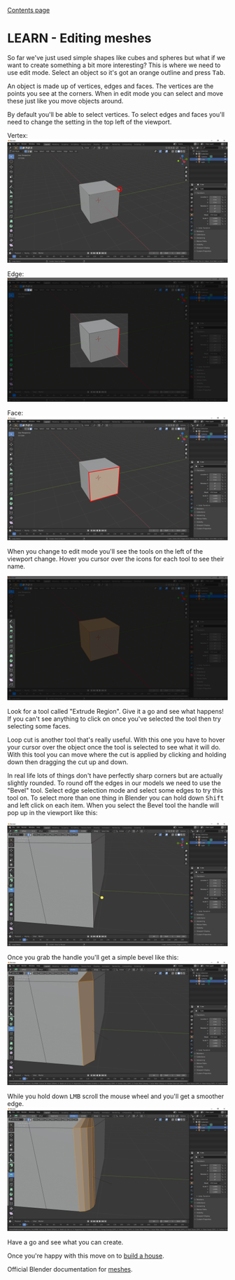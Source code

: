 [Contents page](../graphics.md)

# LEARN - Editing meshes

So far we've just used simple shapes like cubes and spheres but what if we want to create something a bit more interesting?
This is where we need to use edit mode.  Select an object so it's got an orange outline and press <kbd>Tab</kbd>.

An object is made up of vertices, edges and faces.  The vertices are the points you see at the corners.
When in edit mode you can select and move these just like you move objects around.

By default you'll be able to select vertices.  To select edges and faces you'll need to change the setting in the top left of the viewport.

Vertex:
![alt text](images/vertex.png)

Edge:
![alt text](images/edge.png)

Face:
![alt text](images/face.png)

When you change to edit mode you'll see the tools on the left of the viewport change.  Hover you cursor over the icons for each tool to see their name.

![alt text](images/tools.png)

Look for a tool called "Extrude Region".  Give it a go and see what happens!
If you can't see anything to click on once you've selected the tool then try selecting some faces.

Loop cut is another tool that's really useful.  With this one you have to hover your cursor over the object once the tool is selected to see what it will do.
With this tool you can move where the cut is applied by clicking and holding down then dragging the cut up and down.

In real life lots of things don't have perfectly sharp corners but are actually slightly rounded.
To round off the edges in our models we need to use the "Bevel" tool.
Select edge selection mode and select some edges to try this tool on.  To select more than one thing in Blender you can hold down <kbd>Shift</kbd> and left click on each item.
When you select the Bevel tool the handle will pop up in the viewport like this:

![alt text](images/bevel.png)

Once you grab the handle you'll get a simple bevel like this:
![alt text](images/bevel_1.png)

While you hold down <kbd>LMB</kbd> scroll the mouse wheel and you'll get a smoother edge.
![alt text](images/bevel_2.png)

Have a go and see what you can create.

Once you're happy with this move on to [build a house](practice.md).

Official Blender documentation for [meshes](https://docs.blender.org/manual/en/latest/modeling/meshes/index.html).
